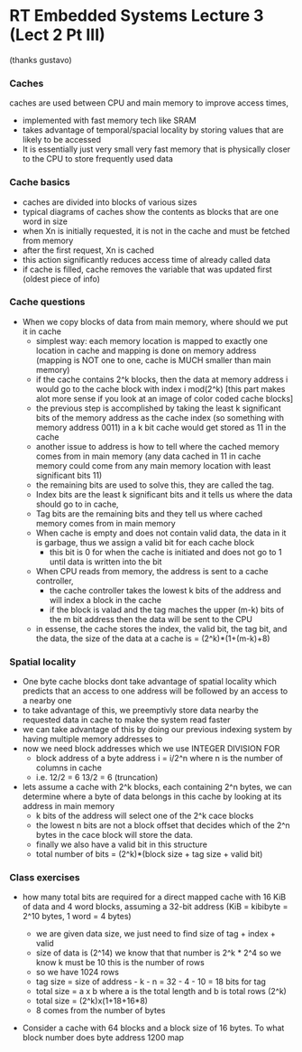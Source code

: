 # RT Embedded Systems Lecture 3 (Lect 2 Pt III)

(thanks gustavo)

### Caches

caches are used between CPU and main memory to improve access times,

- implemented with fast memory tech like SRAM
- takes advantage of temporal/spacial locality by storing values that are likely to be accessed
- It is essentially just very small very fast memory that is physically closer to the CPU to store frequently used data

### Cache basics

- caches are divided into blocks of various sizes
- typical diagrams of caches show the contents as blocks that are one word in size
- when Xn is initially requested, it is not in the cache and must be fetched from memory
- after the first request, Xn is cached
- this action significantly reduces access time of already called data
- if cache is filled, cache removes the variable that was updated first (oldest piece of info)

### Cache questions

- When we copy blocks of data from main memory, where should we put it in cache
    - simplest way: each memory location is mapped to exactly one location in cache and mapping is done on memory address (mapping is NOT one to one, cache is MUCH smaller than main memory)
    - if the cache contains 2^k blocks, then the data at memory address i would go to the cache block with index i mod(2^k) [this part makes alot more sense if you look at an image of color coded cache blocks]
    - the previous step is accomplished by taking the least k significant bits of the memory address as the cache index (so something with memory address 0011) in a k bit cache would get stored as 11 in the cache
    - another issue to address is how to tell where the cached memory comes from in main memory (any data cached in 11 in cache memory could come from any main memory location with least significant bits 11)
    - the remaining bits are used to solve this, they are called the tag. 
    - Index bits are the least k significant bits and it tells us where the data should go to in cache,
    - Tag bits are the remaining bits and they tell us where cached memory comes from in main memory
    - When cache is empty and does not contain valid data, the data in it is garbage, thus we assign a valid bit for each cache block
        - this bit is 0 for when the cache is initiated and does not go to 1 until data is written into the bit
    - When CPU reads from memory, the address is sent to a cache controller,
        - the cache controller takes the lowest k bits of the address and will index a block in the cache
        - if the block is valad and the tag maches the upper (m-k) bits of the m bit address then the data will be sent to the CPU
    - in essense, the cache stores the index, the valid bit, the tag bit, and the data, the size of the data at a cache is = (2^k)*(1+(m-k)+8)

### Spatial locality

- One byte cache blocks dont take advantage of spatial locality which predicts that an access to one address will be followed by an access to a nearby one
- to take advantage of this, we preemptivly store data nearby the requested data in cache to make the system read faster
- we can take advantage of this by doing our previous indexing system by having multiple memory addresses to 
- now we need block addresses which we use INTEGER DIVISION FOR
    - block address of a byte address i = i/2^n where n is the number of columns in cache
    - i.e. 12/2 = 6 13/2 = 6 (truncation)
- lets assume a cache with 2^k blocks, each containing 2^n bytes, we can determine where a byte of data belongs in this cache by looking at its address in main memory
    - k bits of the address will select one of the 2^k cace blocks
    - the lowest n bits are not a block offset that decides which of the 2^n bytes in the cace block will store the data.
    - finally we also have a valid bit in this structure
    - total number of bits = (2^k)*(block size + tag size + valid bit)

### Class exercises

- how many total bits are required for a direct mapped cache with 16 KiB of data and 4 word blocks, assuming a 32-bit address (KiB = kibibyte = 2^10 bytes, 1 word = 4 bytes)
    - we are given data size, we just need to find size of tag + index + valid
    - size of data is (2^14) we know that that number is 2^k * 2^4 so we know k must be 10 this is the number of rows
    - so we have 1024 rows
    - tag size = size of address - k - n = 32 - 4 - 10 = 18 bits for tag
    - total size = a x b where a is the total length and b is total rows (2^k)
    - total size = (2^k)x(1+18+16*8) 
    - 8 comes from the number of bytes 

- Consider a cache with 64 blocks and a block size of 16 bytes. To what block number does byte address 1200 map 
    